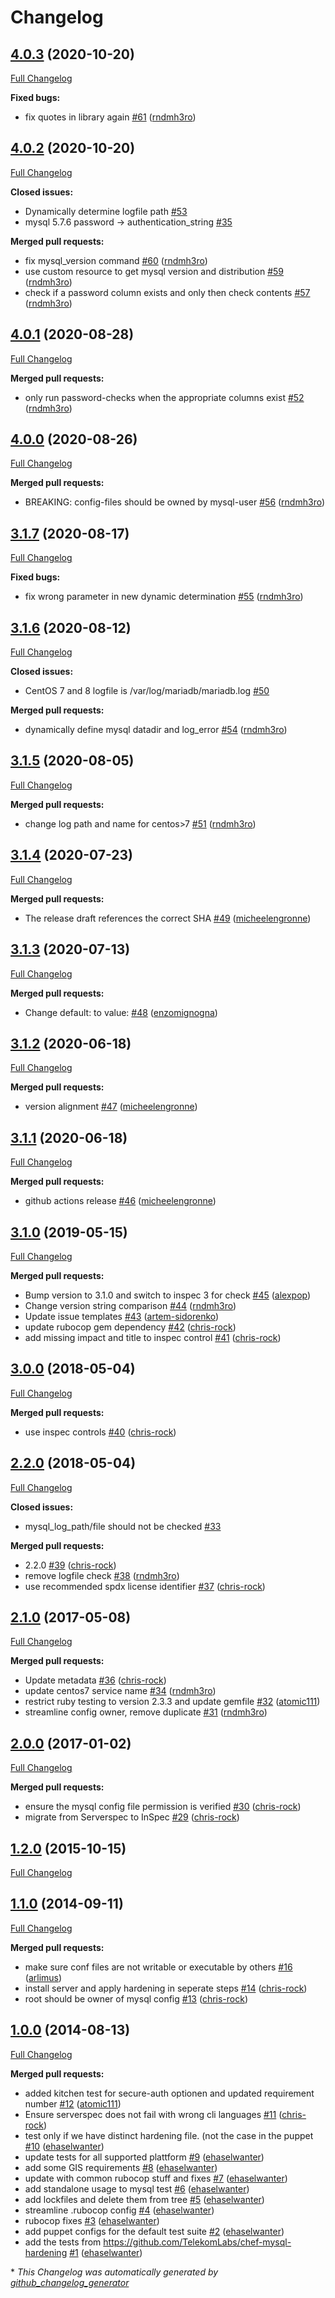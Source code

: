 # Changelog

## [4.0.3](https://github.com/dev-sec/mysql-baseline/tree/4.0.3) (2020-10-20)

[Full Changelog](https://github.com/dev-sec/mysql-baseline/compare/4.0.2...4.0.3)

**Fixed bugs:**

- fix quotes in library again [\#61](https://github.com/dev-sec/mysql-baseline/pull/61) ([rndmh3ro](https://github.com/rndmh3ro))

## [4.0.2](https://github.com/dev-sec/mysql-baseline/tree/4.0.2) (2020-10-20)

[Full Changelog](https://github.com/dev-sec/mysql-baseline/compare/4.0.1...4.0.2)

**Closed issues:**

- Dynamically determine logfile path [\#53](https://github.com/dev-sec/mysql-baseline/issues/53)
- mysql 5.7.6 password -\> authentication\_string [\#35](https://github.com/dev-sec/mysql-baseline/issues/35)

**Merged pull requests:**

- fix mysql\_version command [\#60](https://github.com/dev-sec/mysql-baseline/pull/60) ([rndmh3ro](https://github.com/rndmh3ro))
- use custom resource to get mysql version and distribution [\#59](https://github.com/dev-sec/mysql-baseline/pull/59) ([rndmh3ro](https://github.com/rndmh3ro))
- check if a password column exists and only then check contents [\#57](https://github.com/dev-sec/mysql-baseline/pull/57) ([rndmh3ro](https://github.com/rndmh3ro))

## [4.0.1](https://github.com/dev-sec/mysql-baseline/tree/4.0.1) (2020-08-28)

[Full Changelog](https://github.com/dev-sec/mysql-baseline/compare/4.0.0...4.0.1)

**Merged pull requests:**

- only run password-checks when the appropriate columns exist [\#52](https://github.com/dev-sec/mysql-baseline/pull/52) ([rndmh3ro](https://github.com/rndmh3ro))

## [4.0.0](https://github.com/dev-sec/mysql-baseline/tree/4.0.0) (2020-08-26)

[Full Changelog](https://github.com/dev-sec/mysql-baseline/compare/3.1.7...4.0.0)

**Merged pull requests:**

- BREAKING: config-files should be owned by mysql-user [\#56](https://github.com/dev-sec/mysql-baseline/pull/56) ([rndmh3ro](https://github.com/rndmh3ro))

## [3.1.7](https://github.com/dev-sec/mysql-baseline/tree/3.1.7) (2020-08-17)

[Full Changelog](https://github.com/dev-sec/mysql-baseline/compare/3.1.6...3.1.7)

**Fixed bugs:**

- fix wrong parameter in new dynamic determination [\#55](https://github.com/dev-sec/mysql-baseline/pull/55) ([rndmh3ro](https://github.com/rndmh3ro))

## [3.1.6](https://github.com/dev-sec/mysql-baseline/tree/3.1.6) (2020-08-12)

[Full Changelog](https://github.com/dev-sec/mysql-baseline/compare/3.1.5...3.1.6)

**Closed issues:**

- CentOS 7 and 8 logfile is /var/log/mariadb/mariadb.log [\#50](https://github.com/dev-sec/mysql-baseline/issues/50)

**Merged pull requests:**

-  dynamically define mysql datadir and log\_error  [\#54](https://github.com/dev-sec/mysql-baseline/pull/54) ([rndmh3ro](https://github.com/rndmh3ro))

## [3.1.5](https://github.com/dev-sec/mysql-baseline/tree/3.1.5) (2020-08-05)

[Full Changelog](https://github.com/dev-sec/mysql-baseline/compare/3.1.4...3.1.5)

**Merged pull requests:**

- change log path and name for centos\>7 [\#51](https://github.com/dev-sec/mysql-baseline/pull/51) ([rndmh3ro](https://github.com/rndmh3ro))

## [3.1.4](https://github.com/dev-sec/mysql-baseline/tree/3.1.4) (2020-07-23)

[Full Changelog](https://github.com/dev-sec/mysql-baseline/compare/3.1.3...3.1.4)

**Merged pull requests:**

- The release draft references the correct SHA [\#49](https://github.com/dev-sec/mysql-baseline/pull/49) ([micheelengronne](https://github.com/micheelengronne))

## [3.1.3](https://github.com/dev-sec/mysql-baseline/tree/3.1.3) (2020-07-13)

[Full Changelog](https://github.com/dev-sec/mysql-baseline/compare/3.1.2...3.1.3)

**Merged pull requests:**

- Change default: to value: [\#48](https://github.com/dev-sec/mysql-baseline/pull/48) ([enzomignogna](https://github.com/enzomignogna))

## [3.1.2](https://github.com/dev-sec/mysql-baseline/tree/3.1.2) (2020-06-18)

[Full Changelog](https://github.com/dev-sec/mysql-baseline/compare/3.1.1...3.1.2)

**Merged pull requests:**

- version alignment [\#47](https://github.com/dev-sec/mysql-baseline/pull/47) ([micheelengronne](https://github.com/micheelengronne))

## [3.1.1](https://github.com/dev-sec/mysql-baseline/tree/3.1.1) (2020-06-18)

[Full Changelog](https://github.com/dev-sec/mysql-baseline/compare/3.1.0...3.1.1)

**Merged pull requests:**

- github actions release [\#46](https://github.com/dev-sec/mysql-baseline/pull/46) ([micheelengronne](https://github.com/micheelengronne))

## [3.1.0](https://github.com/dev-sec/mysql-baseline/tree/3.1.0) (2019-05-15)

[Full Changelog](https://github.com/dev-sec/mysql-baseline/compare/3.0.0...3.1.0)

**Merged pull requests:**

- Bump version to 3.1.0 and switch to inspec 3 for check [\#45](https://github.com/dev-sec/mysql-baseline/pull/45) ([alexpop](https://github.com/alexpop))
- Change version string comparison [\#44](https://github.com/dev-sec/mysql-baseline/pull/44) ([rndmh3ro](https://github.com/rndmh3ro))
- Update issue templates [\#43](https://github.com/dev-sec/mysql-baseline/pull/43) ([artem-sidorenko](https://github.com/artem-sidorenko))
- update rubocop gem dependency [\#42](https://github.com/dev-sec/mysql-baseline/pull/42) ([chris-rock](https://github.com/chris-rock))
- add missing impact and title to inspec control [\#41](https://github.com/dev-sec/mysql-baseline/pull/41) ([chris-rock](https://github.com/chris-rock))

## [3.0.0](https://github.com/dev-sec/mysql-baseline/tree/3.0.0) (2018-05-04)

[Full Changelog](https://github.com/dev-sec/mysql-baseline/compare/2.2.0...3.0.0)

**Merged pull requests:**

- use inspec controls [\#40](https://github.com/dev-sec/mysql-baseline/pull/40) ([chris-rock](https://github.com/chris-rock))

## [2.2.0](https://github.com/dev-sec/mysql-baseline/tree/2.2.0) (2018-05-04)

[Full Changelog](https://github.com/dev-sec/mysql-baseline/compare/2.1.0...2.2.0)

**Closed issues:**

- mysql\_log\_path/file should not be checked [\#33](https://github.com/dev-sec/mysql-baseline/issues/33)

**Merged pull requests:**

- 2.2.0 [\#39](https://github.com/dev-sec/mysql-baseline/pull/39) ([chris-rock](https://github.com/chris-rock))
- remove logfile check [\#38](https://github.com/dev-sec/mysql-baseline/pull/38) ([rndmh3ro](https://github.com/rndmh3ro))
- use recommended spdx license identifier [\#37](https://github.com/dev-sec/mysql-baseline/pull/37) ([chris-rock](https://github.com/chris-rock))

## [2.1.0](https://github.com/dev-sec/mysql-baseline/tree/2.1.0) (2017-05-08)

[Full Changelog](https://github.com/dev-sec/mysql-baseline/compare/2.0.0...2.1.0)

**Merged pull requests:**

- Update metadata [\#36](https://github.com/dev-sec/mysql-baseline/pull/36) ([chris-rock](https://github.com/chris-rock))
- update centos7 service name [\#34](https://github.com/dev-sec/mysql-baseline/pull/34) ([rndmh3ro](https://github.com/rndmh3ro))
- restrict ruby testing to version 2.3.3 and update gemfile [\#32](https://github.com/dev-sec/mysql-baseline/pull/32) ([atomic111](https://github.com/atomic111))
- streamline config owner, remove duplicate [\#31](https://github.com/dev-sec/mysql-baseline/pull/31) ([rndmh3ro](https://github.com/rndmh3ro))

## [2.0.0](https://github.com/dev-sec/mysql-baseline/tree/2.0.0) (2017-01-02)

[Full Changelog](https://github.com/dev-sec/mysql-baseline/compare/1.2.0...2.0.0)

**Merged pull requests:**

- ensure the mysql config file permission is verified [\#30](https://github.com/dev-sec/mysql-baseline/pull/30) ([chris-rock](https://github.com/chris-rock))
- migrate from Serverspec to InSpec [\#29](https://github.com/dev-sec/mysql-baseline/pull/29) ([chris-rock](https://github.com/chris-rock))

## [1.2.0](https://github.com/dev-sec/mysql-baseline/tree/1.2.0) (2015-10-15)

[Full Changelog](https://github.com/dev-sec/mysql-baseline/compare/1.1.0...1.2.0)

## [1.1.0](https://github.com/dev-sec/mysql-baseline/tree/1.1.0) (2014-09-11)

[Full Changelog](https://github.com/dev-sec/mysql-baseline/compare/1.0.0...1.1.0)

**Merged pull requests:**

- make sure conf files are not writable or executable by others [\#16](https://github.com/dev-sec/mysql-baseline/pull/16) ([arlimus](https://github.com/arlimus))
- install server and apply hardening in seperate steps [\#14](https://github.com/dev-sec/mysql-baseline/pull/14) ([chris-rock](https://github.com/chris-rock))
- root should be owner of mysql config [\#13](https://github.com/dev-sec/mysql-baseline/pull/13) ([chris-rock](https://github.com/chris-rock))

## [1.0.0](https://github.com/dev-sec/mysql-baseline/tree/1.0.0) (2014-08-13)

[Full Changelog](https://github.com/dev-sec/mysql-baseline/compare/498e61287ce653cd1dce5b867c9f112f5bc0776a...1.0.0)

**Merged pull requests:**

- added kitchen test for secure-auth optionen and updated requirement number [\#12](https://github.com/dev-sec/mysql-baseline/pull/12) ([atomic111](https://github.com/atomic111))
- Ensure serverspec does not fail with wrong cli languages [\#11](https://github.com/dev-sec/mysql-baseline/pull/11) ([chris-rock](https://github.com/chris-rock))
- test only if we have distinct hardening file. \(not the case in the puppet [\#10](https://github.com/dev-sec/mysql-baseline/pull/10) ([ehaselwanter](https://github.com/ehaselwanter))
- update tests for all supported plattform [\#9](https://github.com/dev-sec/mysql-baseline/pull/9) ([ehaselwanter](https://github.com/ehaselwanter))
- add some GIS requirements [\#8](https://github.com/dev-sec/mysql-baseline/pull/8) ([ehaselwanter](https://github.com/ehaselwanter))
- update with common rubocop stuff and fixes [\#7](https://github.com/dev-sec/mysql-baseline/pull/7) ([ehaselwanter](https://github.com/ehaselwanter))
- add standalone usage to mysql test [\#6](https://github.com/dev-sec/mysql-baseline/pull/6) ([ehaselwanter](https://github.com/ehaselwanter))
- add lockfiles and delete them from tree [\#5](https://github.com/dev-sec/mysql-baseline/pull/5) ([ehaselwanter](https://github.com/ehaselwanter))
- streamline .rubocop config [\#4](https://github.com/dev-sec/mysql-baseline/pull/4) ([ehaselwanter](https://github.com/ehaselwanter))
- rubocop fixes [\#3](https://github.com/dev-sec/mysql-baseline/pull/3) ([ehaselwanter](https://github.com/ehaselwanter))
- add puppet configs for the default test suite [\#2](https://github.com/dev-sec/mysql-baseline/pull/2) ([ehaselwanter](https://github.com/ehaselwanter))
- add the tests from https://github.com/TelekomLabs/chef-mysql-hardening [\#1](https://github.com/dev-sec/mysql-baseline/pull/1) ([ehaselwanter](https://github.com/ehaselwanter))



\* *This Changelog was automatically generated by [github_changelog_generator](https://github.com/github-changelog-generator/github-changelog-generator)*
